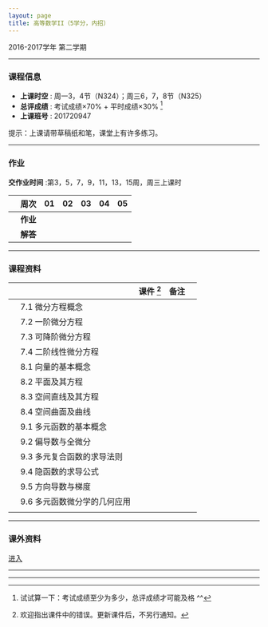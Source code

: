 ```yaml
---
layout: page
title: 高等数学II（5学分，内招）
---
```



<p class="message">
  2016-2017学年 第二学期
</p>


---

### 课程信息

- __上课时空__ : 周一3，4节（N324）；周三6，7，8节（N325）
- __总评成绩__ : 考试成绩×70% + 平时成绩×30%  [^exam]
- __上课班号__ : 201720947

[^exam]: 试试算一下：考试成绩至少为多少，总评成绩才可能及格 ^^

提示：上课请带草稿纸和笔，课堂上有许多练习。

---

### 作业

__交作业时间__ :第3，5，7，9，11，13，15周，周三上课时

|        |    周次    | 01 | 02 | 03 |	04 | 05 |
|:--------:|--------:|:------:|:------:|:------:|:------:|:------:|
|	| __作业__ 	|	<a href="HW/HW_01_高等数学II_5pt_内招_2017.pdf" target="_blank"><i class="fa fa-file-pdf-o" aria-hidden="true"></i></a>  | <a href="HW/HW_02_高等数学II_5pt_内招_2017.pdf" target="_blank"><i class="fa fa-file-pdf-o" aria-hidden="true"></i></a> 	|	<a href="HW/HW_03_高等数学II_5pt_内招_2017.pdf" target="_blank"><i class="fa fa-file-pdf-o" aria-hidden="true"></i></a>  	|	<a href="HW/HW_04_高等数学II_5pt_内招_2017.pdf" target="_blank"><i class="fa fa-file-pdf-o" aria-hidden="true"></i></a> 	| <a href="HW/HW_05_高等数学II_5pt_内招_2017.pdf" target="_blank"><i class="fa fa-file-pdf-o" aria-hidden="true"></i></a>	|
|	| __解答__ 	|	<a href="HW_sol/HW_01_高等数学II_5pt_内招_sol_2017.pdf" target="_blank"><i class="fa fa-file-pdf-o" aria-hidden="true"></i></a>  | <a href="HW_sol/HW_02_高等数学II_5pt_内招_sol_2017.pdf" target="_blank"><i class="fa fa-file-pdf-o" aria-hidden="true"></i></a>  	|	|	|	|

---


### 课程资料

|        |        | 课件 [^rmk1] | 备注 | |
|:--------:|:--------|:------:|:------:|:------:|
|  | 7.1 微分方程概念 |  <a href="lectures/07_a_微分方程概念_2017.pdf" target="_blank"><i class="fa fa-file-pdf-o" aria-hidden="true"></i></a>    | | |
|  | 7.2 一阶微分方程 |  <a href="lectures/07_b_一阶微分方程_2017.pdf" target="_blank"><i class="fa fa-file-pdf-o" aria-hidden="true"></i></a>    | | |
|  | 7.3 可降阶微分方程 | <a href="lectures/07_c_可降阶微分方程_2017.pdf" target="_blank"><i class="fa fa-file-pdf-o" aria-hidden="true"></i></a>    |      | |
|  | 7.4 二阶线性微分方程 | <a href="lectures/07_d_二阶线性微分方程_2017.pdf" target="_blank"><i class="fa fa-file-pdf-o" aria-hidden="true"></i></a>    |       | |
|  | 8.1 向量的基本概念 | <a href="lectures/08_a_向量的基本概念_2017.pdf" target="_blank"><i class="fa fa-file-pdf-o" aria-hidden="true"></i></a> |      |      |
|  | 8.2 平面及其方程 | <a href="lectures/08_b_平面及其方程_2017.pdf" target="_blank"><i class="fa fa-file-pdf-o" aria-hidden="true"></i></a> |      |      |
|  | 8.3 空间直线及其方程 | <a href="lectures/08_c_空间直线及其方程_2017.pdf" target="_blank"><i class="fa fa-file-pdf-o" aria-hidden="true"></i></a> |      |      |
|  | 8.4 空间曲面及曲线 |  <a href="lectures/08_d_空间曲面及曲线_2017.pdf" target="_blank"><i class="fa fa-file-pdf-o" aria-hidden="true"></i></a>    |      | |
|  | 9.1 多元函数的基本概念 | <a href="lectures/09_a_多元函数的基本概念_2017.pdf" target="_blank"><i class="fa fa-file-pdf-o" aria-hidden="true"></i></a> |      |      |
|  | 9.2 偏导数与全微分 | <a href="lectures/09_b_偏导数与全微分_2017.pdf" target="_blank"><i class="fa fa-file-pdf-o" aria-hidden="true"></i></a> |      |      |
|  | 9.3 多元复合函数的求导法则 | <a href="lectures/09_c_多元复合函数的求导法则_2017.pdf" target="_blank"><i class="fa fa-file-pdf-o" aria-hidden="true"></i></a> |      |      |
|  | 9.4 隐函数的求导公式 | <a href="lectures/09_d_隐函数的求导公式_2017.pdf" target="_blank"><i class="fa fa-file-pdf-o" aria-hidden="true"></i></a> |      |      |
|  | 9.5 方向导数与梯度 | <a href="lectures/09_e_方向导数与梯度_2017.pdf" target="_blank"><i class="fa fa-file-pdf-o" aria-hidden="true"></i></a> |      |      |
|  | 9.6 多元函数微分学的几何应用 | <a href="lectures/09_f_多元函数微分学的几何应用_2017.pdf" target="_blank"><i class="fa fa-file-pdf-o" aria-hidden="true"></i></a> |      |      |
|  |  |      |      | |


[^rmk1]: 欢迎指出课件中的错误。更新课件后，不另行通知。

---

### 课外资料 

[进入](Misc/misc)

---


---